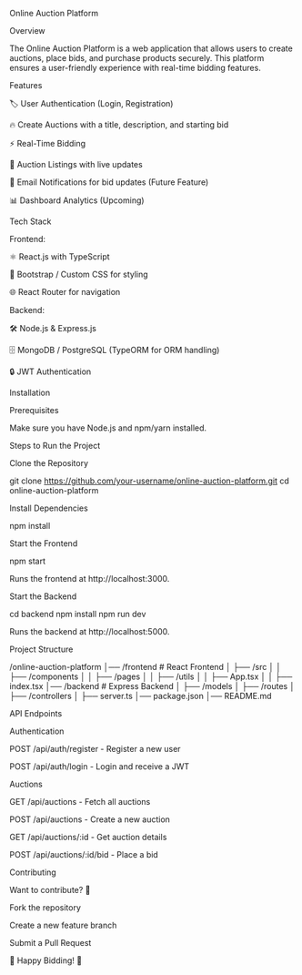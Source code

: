 Online Auction Platform

Overview

The Online Auction Platform is a web application that allows users to create auctions, place bids, and purchase products securely. This platform ensures a user-friendly experience with real-time bidding features.

Features

🏷️ User Authentication (Login, Registration)

🔥 Create Auctions with a title, description, and starting bid

⚡ Real-Time Bidding

📜 Auction Listings with live updates

📧 Email Notifications for bid updates (Future Feature)

📊 Dashboard Analytics (Upcoming)

Tech Stack

Frontend:

⚛️ React.js with TypeScript

🎨 Bootstrap / Custom CSS for styling

🌐 React Router for navigation

Backend:

🛠 Node.js & Express.js

🗄️ MongoDB / PostgreSQL (TypeORM for ORM handling)

🔒 JWT Authentication

Installation

Prerequisites

Make sure you have Node.js and npm/yarn installed.

Steps to Run the Project

Clone the Repository

git clone https://github.com/your-username/online-auction-platform.git
cd online-auction-platform

Install Dependencies

npm install

Start the Frontend

npm start

Runs the frontend at http://localhost:3000.

Start the Backend

cd backend
npm install
npm run dev

Runs the backend at http://localhost:5000.

Project Structure

/online-auction-platform
│── /frontend   # React Frontend
│   ├── /src
│   │   ├── /components
│   │   ├── /pages
│   │   ├── /utils
│   │   ├── App.tsx
│   │   ├── index.tsx
│── /backend    # Express Backend
│   ├── /models
│   ├── /routes
│   ├── /controllers
│   ├── server.ts
│── package.json
│── README.md

API Endpoints

Authentication

POST /api/auth/register - Register a new user

POST /api/auth/login - Login and receive a JWT

Auctions

GET /api/auctions - Fetch all auctions

POST /api/auctions - Create a new auction

GET /api/auctions/:id - Get auction details

POST /api/auctions/:id/bid - Place a bid

Contributing

Want to contribute? 🚀

Fork the repository

Create a new feature branch

Submit a Pull Request

🚀 Happy Bidding! 🎉

